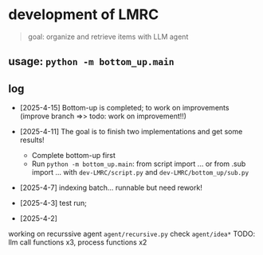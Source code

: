 # development of LMRC
> goal: organize and retrieve items with LLM agent

## usage: `python -m bottom_up.main`

## log


- [2025-4-15] Bottom-up is completed; to work on improvements
    (improve branch =>> todo: work on improvement!!)
- [2025-4-11] The goal is to finish two implementations and get some results!
    - Complete bottom-up first
    - Run `python -m bottom_up.main`: from script import ... or from .sub import ... with `dev-LMRC/script.py` and `dev-LMRC/bottom_up/sub.py`

- [2025-4-7] <init> indexing batch... runnable but need rework!
- [2025-4-3] test run;

- [2025-4-2] 

working on recurssive agent `agent/recursive.py`
check `agent/idea*`
TODO: llm call functions x3, process functions x2